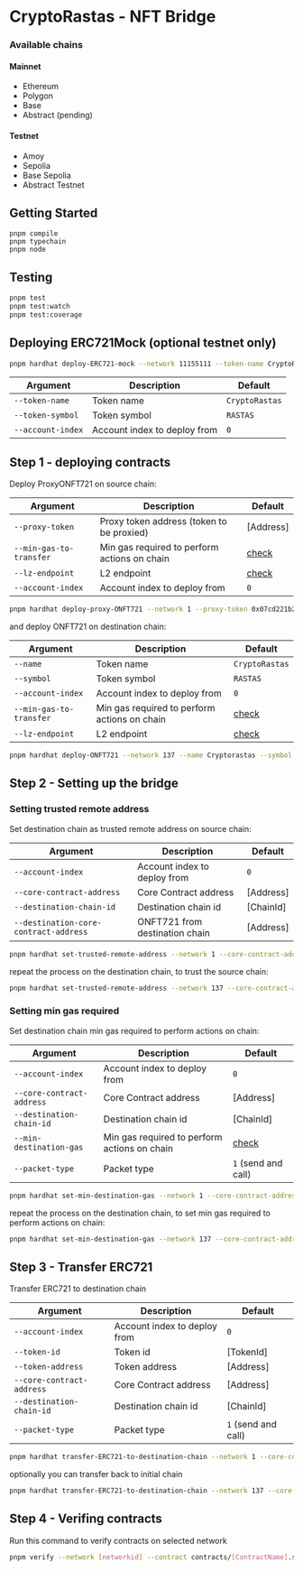 # CryptoRastas - NFT Bridge

### Available chains

#### Mainnet

- Ethereum
- Polygon
- Base
- Abstract (pending)

#### Testnet

- Amoy
- Sepolia
- Base Sepolia
- Abstract Testnet

## Getting Started

```shell
pnpm compile
pnpm typechain
pnpm node
```

## Testing

```bash
pnpm test
pnpm test:watch
pnpm test:coverage
```

## Deploying ERC721Mock (optional testnet only)

```bash
pnpm hardhat deploy-ERC721-mock --network 11155111 --token-name CryptoRastas222 --token-symbol RASTAS222
```

| Argument          | Description                  | Default        |
| ----------------- | ---------------------------- | -------------- |
| `--token-name`    | Token name                   | `CryptoRastas` |
| `--token-symbol`  | Token symbol                 | `RASTAS`       |
| `--account-index` | Account index to deploy from | `0`            |

## Step 1 - deploying contracts

Deploy ProxyONFT721 on source chain:

| Argument                | Description                                  | Default                   |
| ----------------------- | -------------------------------------------- | ------------------------- |
| `--proxy-token`         | Proxy token address (token to be proxied)    | [Address]                 |
| `--min-gas-to-transfer` | Min gas required to perform actions on chain | [check](config/chains.ts) |
| `--lz-endpoint`         | L2 endpoint                                  | [check](config/chains.ts) |
| `--account-index`       | Account index to deploy from                 | `0`                       |

```bash
pnpm hardhat deploy-proxy-ONFT721 --network 1 --proxy-token 0x07cd221b2fe54094277a2f4e1c1bc6df14e63678
```

and deploy ONFT721 on destination chain:

| Argument                | Description                                  | Default                   |
| ----------------------- | -------------------------------------------- | ------------------------- |
| `--name`                | Token name                                   | `CryptoRastas`            |
| `--symbol`              | Token symbol                                 | `RASTAS`                  |
| `--account-index`       | Account index to deploy from                 | `0`                       |
| `--min-gas-to-transfer` | Min gas required to perform actions on chain | [check](config/chains.ts) |
| `--lz-endpoint`         | L2 endpoint                                  | [check](config/chains.ts) |

```bash
pnpm hardhat deploy-ONFT721 --network 137 --name Cryptorastas --symbol RASTA
```

## Step 2 - Setting up the bridge

### Setting trusted remote address

Set destination chain as trusted remote address on source chain:

| Argument                              | Description                    | Default   |
| ------------------------------------- | ------------------------------ | --------- |
| `--account-index`                     | Account index to deploy from   | `0`       |
| `--core-contract-address`             | Core Contract address          | [Address] |
| `--destination-chain-id`              | Destination chain id           | [ChainId] |
| `--destination-core-contract-address` | ONFT721 from destination chain | [Address] |

```bash
pnpm hardhat set-trusted-remote-address --network 1 --core-contract-address 0xfD691DCf0Cd713986F9218F3dc7aEb5f2b9e7480 --destination-chain-id 137 --destination-core-contract-address 0xfD691DCf0Cd713986F9218F3dc7aEb5f2b9e7480
```

repeat the process on the destination chain, to trust the source chain:

```bash
pnpm hardhat set-trusted-remote-address --network 137 --core-contract-address 0xfD691DCf0Cd713986F9218F3dc7aEb5f2b9e7480 --destination-chain-id 1 --destination-core-contract-address 0xfD691DCf0Cd713986F9218F3dc7aEb5f2b9e7480
```

### Setting min gas required

Set destination chain min gas required to perform actions on chain:

| Argument                  | Description                                  | Default                   |
| ------------------------- | -------------------------------------------- | ------------------------- |
| `--account-index`         | Account index to deploy from                 | `0`                       |
| `--core-contract-address` | Core Contract address                        | [Address]                 |
| `--destination-chain-id`  | Destination chain id                         | [ChainId]                 |
| `--min-destination-gas`   | Min gas required to perform actions on chain | [check](config/chains.ts) |
| `--packet-type`           | Packet type                                  | `1` (send and call)       |

```bash
pnpm hardhat set-min-destination-gas --network 1 --core-contract-address 0xfD691DCf0Cd713986F9218F3dc7aEb5f2b9e7480 --destination-chain-id 137
```

repeat the process on the destination chain, to set min gas required to perform actions on chain:

```bash
pnpm hardhat set-min-destination-gas --network 137 --core-contract-address 0xfD691DCf0Cd713986F9218F3dc7aEb5f2b9e7480 --destination-chain-id 1
```

## Step 3 - Transfer ERC721

Transfer ERC721 to destination chain

| Argument                  | Description                  | Default             |
| ------------------------- | ---------------------------- | ------------------- |
| `--account-index`         | Account index to deploy from | `0`                 |
| `--token-id`              | Token id                     | [TokenId]           |
| `--token-address`         | Token address                | [Address]           |
| `--core-contract-address` | Core Contract address        | [Address]           |
| `--destination-chain-id`  | Destination chain id         | [ChainId]           |
| `--packet-type`           | Packet type                  | `1` (send and call) |

```bash
pnpm hardhat transfer-ERC721-to-destination-chain --network 1 --core-contract-address 0xfD691DCf0Cd713986F9218F3dc7aEb5f2b9e7480 --destination-chain-id 137 --token-address 0x07cd221b2fe54094277a2f4e1c1bc6df14e63678 --token-id 1
```

optionally you can transfer back to initial chain

```bash
pnpm hardhat transfer-ERC721-to-destination-chain --network 137 --core-contract-address 0xfD691DCf0Cd713986F9218F3dc7aEb5f2b9e7480 --destination-chain-id 1 --token-address 0xfD691DCf0Cd713986F9218F3dc7aEb5f2b9e7480 --token-id 1
```

## Step 4 - Verifing contracts

Run this command to verify contracts on selected network

```bash
pnpm verify --network [networkid] --contract contracts/[ContractName].sol:[Contract] [contractAddress] [arguments]
```
